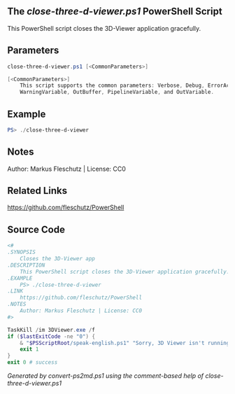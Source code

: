 ## The *close-three-d-viewer.ps1* PowerShell Script

This PowerShell script closes the 3D-Viewer application gracefully.

## Parameters
```powershell
close-three-d-viewer.ps1 [<CommonParameters>]

[<CommonParameters>]
    This script supports the common parameters: Verbose, Debug, ErrorAction, ErrorVariable, WarningAction, 
    WarningVariable, OutBuffer, PipelineVariable, and OutVariable.
```

## Example
```powershell
PS> ./close-three-d-viewer

```

## Notes
Author: Markus Fleschutz | License: CC0

## Related Links
https://github.com/fleschutz/PowerShell

## Source Code
```powershell
<#
.SYNOPSIS
	Closes the 3D-Viewer app 
.DESCRIPTION
	This PowerShell script closes the 3D-Viewer application gracefully.
.EXAMPLE
	PS> ./close-three-d-viewer
.LINK
	https://github.com/fleschutz/PowerShell
.NOTES
	Author: Markus Fleschutz | License: CC0
#>

TaskKill /im 3DViewer.exe /f
if ($lastExitCode -ne "0") {
	& "$PSScriptRoot/speak-english.ps1" "Sorry, 3D Viewer isn't running."
	exit 1
}
exit 0 # success
```

*Generated by convert-ps2md.ps1 using the comment-based help of close-three-d-viewer.ps1*
